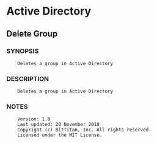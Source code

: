 # Active Directory
## Delete Group
### SYNOPSIS
```
    Deletes a group in Active Directory
```
### DESCRIPTION
```
    Deletes a group in Active Directory
```
### NOTES
```
    Version: 1.0
    Last updated: 20 November 2018
    Copyright (c) BitTitan, Inc. All rights reserved.
    Licensed under the MIT License.
```

